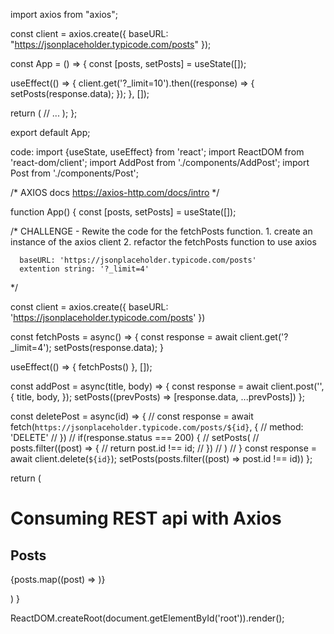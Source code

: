 import axios from "axios";

const client = axios.create({
  baseURL: "https://jsonplaceholder.typicode.com/posts" 
});



const App = () => {
   const [posts, setPosts] = useState([]);

   useEffect(() => {
      client.get('?_limit=10').then((response) => {
         setPosts(response.data);
      });
   }, []);

   return (
      // ...
   );
};

export default App;




code:
import {useState, useEffect} from 'react';
import ReactDOM from 'react-dom/client';
import AddPost from './components/AddPost';
import Post from './components/Post';

/*
  AXIOS docs
  https://axios-http.com/docs/intro
 */

function App() {
  const [posts, setPosts] = useState([]);
  
  /* 
    CHALLENGE - Rewite the code for the fetchPosts function. 
      1. create an instance of the axios client
      2. refactor the fetchPosts function to use axios
      
      baseURL: 'https://jsonplaceholder.typicode.com/posts'
      extention string: '?_limit=4'
  */
  
  const client = axios.create({
    baseURL: 'https://jsonplaceholder.typicode.com/posts'
  })
  
  const fetchPosts = async() => {
    const response = await client.get('?_limit=4');
    setPosts(response.data);
  }
 
 useEffect(() => {
      fetchPosts()
   }, []);
   
  const addPost = async(title, body) => {
    const response = await client.post('', {
      title,
      body,
    });
    setPosts((prevPosts) => [response.data, ...prevPosts])
  };
   
  const deletePost = async(id) => {
    // const response = await fetch(`https://jsonplaceholder.typicode.com/posts/${id}`, {
    //   method: 'DELETE'
    // })
    //   if(response.status === 200) {
    //     setPosts(
    //       posts.filter((post) => {
    //         return post.id !== id;
    //       })
    //     )
    //   }
    const response = await client.delete(`${id}`);
    setPosts(posts.filter((post) => post.id !== id))
  };
   
  return (
    <main>
    <h1>Consuming REST api with Axios</h1>
      <AddPost addPost={addPost}/>
      <section className="posts-container">
      <h2>Posts</h2>
        {posts.map((post) => 
          <Post 
            key={post.id} 
            id={post.id}
            title={post.title} 
            body={post.body} 
            deletePost={deletePost}
          />
        )}
      </section>
   </main>
  )
}

ReactDOM.createRoot(document.getElementById('root')).render(<App />); 

